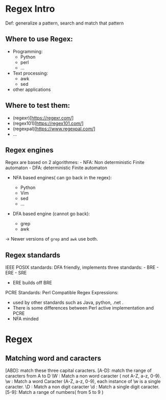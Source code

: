 
# Regex Intro

Def: generalize a pattern, search and match that pattern

## Where to use Regex:

* Programming: 
    - Python
    - perl
    - ...
* Text processing:
    - awk
    - sed
* other applications

## Where to test them:

* (regexr)[https://regexr.com/]
* (regex101)[https://regex101.com/]
* (regexpal)[https://www.regexpal.com/]
* ...


## Regex engines

Regex are based on 2 algorithmes:
    - NFA: Non deterministic Finite automaton
    - DFA: deterministic Finite automaton

* NFA based engines( can go back in the regex):
    - Python
    - Vim
    - sed
    - ...

* DFA based engine (cannot go back):
    - grep
    - awk

-> Newer versions of `grep` and `awk` use both.

## Regex standards

IEEE POSIX standards: DFA friendly, implements three standards:
    - BRE
    - ERE
    - SRE
  * ERE builds off BRE

PCRE Standards: Perl Compatible Regex Expressions:
  * used by other standards such as Java, python, .net .
  * There is some differences between Perl active implementation and PCRE
  * NFA minded


# Regex

## Matching word and caracters

[ABD]: match these three capital caracters.
[A-D]: match the range of caracters from A to D
\W   : Match a non word caracter ( not A-Z, a-z, 0-9).
\w   : Match a word Caracter (A-Z, a-z, 0-9), each instance of \w is a single caracter.
\D   : Match a non digit caracter
\d   : Match a single digit caracter.
[5-9]: Match a range of numbers( from 5 to 9 )